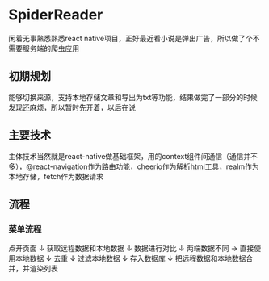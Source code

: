 # SpiderReader
闲着无事熟悉熟悉react native项目，正好最近看小说是弹出广告，所以做了个不需要服务端的爬虫应用

## 初期规划
能够切换来源，支持本地存储文章和导出为txt等功能，结果做完了一部分的时候发现还麻烦，所以暂时先开着，以后在说

## 主要技术
主体技术当然就是react-native做基础框架，用的context组件间通信（通信并不多），@react-navigation作为路由功能，cheerio作为解析html工具，realm作为本地存储，fetch作为数据请求

## 流程

### 菜单流程
点开页面
   ↓
获取远程数据和本地数据
   ↓
数据进行对比
   ↓
两端数据不同 → 直接使用本地数据
 ↓
去重
 ↓
过滤本地数据
   ↓
存入数据库
   ↓
把远程数据和本地数据合并，并渲染列表
